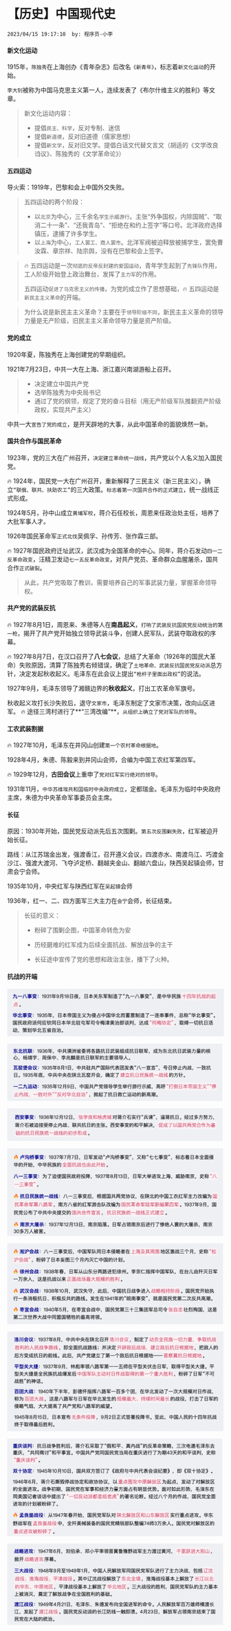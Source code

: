 # 【历史】中国现代史

`2023/04/15 19:17:10  by: 程序员·小李`

#### 新文化运动

1915年，`陈独秀`在上海创办《青年杂志》后改名`《新青年》`，标志着`新文化运动`的开始。

`李大钊`被称为中国马克思主义第一人，连续发表了《布尔什维主义的胜利》等文章。

> 新文化运动内容：
> * 提倡`民主、科学`，反对专制、迷信
> * 提倡`新道德`，反对旧道德（儒家思想）
> * 提倡`新文学`，反对旧文学。提倡白话文代替文言文（胡适的《文学改良诌议》、陈独秀的《文学革命论》）


#### 五四运动

导火索：1919年，巴黎和会上中国外交失败。

> 五四运动的两个阶段：
> * 以`北京`为中心，三千余名`学生示威游行`。主张“外争国权，内除国贼”、“取消二十一条”、“还我青岛”、“拒绝在和约上签字”等口号。北洋政府选择镇压，逮捕了许多学生。
> * 以`上海`为中心，`工人罢工、商人罢市`。北洋军阀被迫释放被捕学生，罢免曹汝霖、章宗祥、陆宗舆，没有在巴黎和会上签字。

> 🔥 五四运动是一次`彻底的反帝反封建的爱国运动`，青年学生起到了`先锋队`作用，工人阶级开始登上政治舞台，发挥了`主力军`的作用。
>
> 五四运动`促进了马克思主义的传播`，为党的成立作了思想基础，🔥 五四运动是`新民主主义革命`的开端。

> 为什么说是新民主主义革命？主要在于`领导阶级不同`，新民主主义革命的领导力量是无产阶级，旧民主主义革命领导力量是资产阶级。

#### 党的成立

1920年夏，陈独秀在上海创建党的早期组织。

1921年7月23日，中共一大在上海、浙江嘉兴南湖游船上召开。

> * 决定建立中国共产党
> * 选举陈独秀为中央局书记
> * 通过了党的纲领，规定了党的奋斗目标（用无产阶级军队推翻资产阶级政权，实现共产主义）

中共一大`宣告了党的成立`，是开天辟地的大事，从此中国革命的面貌焕然一新。 


#### 国共合作与国民革命

1923年，党的三大在广州召开，`决定建立革命统一战线`，共产党以个人名义加入国民党。

🔥 1924年，国民党一大在广州召开，重新解释了三民主义（新三民主义），确立`“联俄、联共、扶助农工”`的三大政策。`标志着第一次国共合作的正式建立`，统一战线正式形成。

1924年5月，孙中山成立`黄埔军校`，蒋介石任校长，周恩来任政治处主任，培养了大批军事人才。

1926年国民革命军`正式北伐`吴佩孚、孙传芳、张作霖三部。

🔥 1927年国民政府迁址武汉，武汉成为全国革命的中心。同年，蒋介石发动`四一二反革命政变`，汪精卫发动`七一五反革命政变`，对共产党员、革命群众血腥屠杀，国共合作`正式破裂`。

> 从此，共产党吸取了教训，需要培养自己的军事武装力量，掌握革命领导权。


#### 共产党的武装反抗

🔥 1927年8月1日，周恩来、朱德等人在**南昌起义**，`打响了武装反抗国民党反动统治的第一枪`，揭开了共产党开始独立领导武装斗争，创建人民军队，武装夺取政权的序幕。

🔥 1927年8月7日，在汉口召开了**八七会议**，总结了大革命（1926年的国民大革命）失败原因，清算了陈独秀右倾错误，确定了`土地革命、武装反抗国民党反动派`总方针，决定发起秋收起义。毛泽东在此会议上提出`“枪杆子里面出政权”`的说法。

1927年9月，毛泽东领导了湘赣边界的**秋收起义**，打出工农革命军旗号。

秋收起义攻打长沙失败后，退守`文家市`，毛泽东制定了文家市决策，改向山区进军。
🔥 途径三湾村进行了**“三湾改编”**，`从组织上确立了党对军队的领导`。


#### 工农武装割据

🔥 1927年10月，毛泽东在井冈山创建`第一个农村革命根据地`。

1928年4月，朱德、陈毅来到井冈山会师，合编为中国工农红军第四军。

🔥 1929年12月，**古田会议**上重申了`党对红军实行绝对的领导`。

1931年11月，`中华苏维埃共和国临时中央政府成立`，定都瑞金。毛泽东为临时中央政府主席，朱德为中央革命军事委员会主席。


#### 长征

原因：1930年开始，国民党反动派先后五次围剿。`第五次反围剿失败`，红军被迫开始长征。

路线：从江苏瑞金出发，强渡香江，召开遵义会议，四渡赤水、南渡乌江、巧渡金沙江、强渡大渡河、飞夺泸定桥、翻越夹金山、翻越六盘山，陕西吴起镇会师，甘肃会宁会师。

1935年10月，中央红军与陕西红军在`吴起镇`会师

1936年，红一、二、四方面军三大主力在`会宁`会师，长征结束。

> 长征的意义：
> 
> * 粉碎了围剿企图，中国革命转危为安
>
> * 历经磨难的红军成为后续全面抗战、解放战争的主干
>
> * 长征途中宣传了党的思想和政治主张，播下了火种。


#### 抗战的开端

![image](【历史】中国现代史/fc853cd5-5412-46a4-b245-2092b4760ba4.png)

![image](【历史】中国现代史/784f9eab-ed82-4a9a-a2cb-884ba1daa5c6.png)

![image](【历史】中国现代史/69b3a9a6-0a8a-41d7-8297-b8785ec09c55.png)


![image](【历史】中国现代史/b267e163-6b58-40e1-ae17-bf148ff1a8a9.png)


![image](【历史】中国现代史/22696780-aae0-4236-aaa4-9a827c98967f.png)


![image](【历史】中国现代史/f9d3a4ed-be61-4307-acf0-d020abd691a7.png)


![image](【历史】中国现代史/3ab19923-5e1c-4cf8-825c-9eda422c255e.png)


![image](【历史】中国现代史/9a9fbd5c-d34c-4bcd-9221-ba8d83b10577.png)
